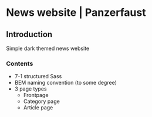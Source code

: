 # News website | Panzerfaust

## Introduction
Simple dark themed news website

### Contents
* 7-1 structured Sass
* BEM naming convention (to some degree)
* 3 page types
  * Frontpage
  * Category page
  * Article page
